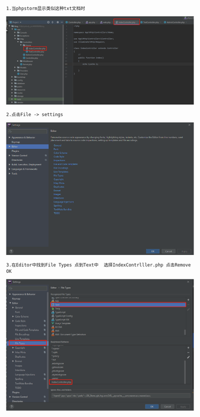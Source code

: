 `1.当phpstorm显示类似这种txt文档时`

![aa](../image/phpstorm/clipboard.png "Text")  

`2.点击File -> settings`  

![aa](../image/phpstorm/clipboard1.png "Text")

`3.在Editor中找到File Types 点到Text中  选择IndexContrlller.php 点击Remove OK`

![aa](../image/phpstorm/clipboard2.png "Text")



